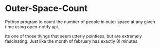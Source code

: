 # Outer-Space-Count
Python program to count the number of people in outer space at any given time using open-notify api.


Its one of those things that seem utterly pointless, but are extremely fascinating.
Just like the month of february has exactly 8! minutes.
